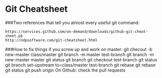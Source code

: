 # Git Cheatsheet

###Two references that tell you almost every useful git command:

    https://services.github.com/on-demand/downloads/github-git-cheat-sheet.p$
    http://ndpsoftware.com/git-cheatsheet.html


###How to fix things if you screw up and work on master:
    git checout -b new-master class/master
    git branch -m master test-branch
    git branch -m new-master master
    git status
    git branch
    git checkout test-branch
    git status
    git branch set-upstream to=class/master test-branch
    git rebase
    git rebase
    git status
    git push origin <name of current branch>
    On Github: check the pull requests
